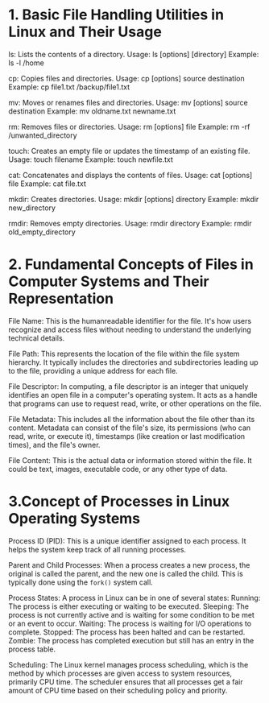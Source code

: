 # 1. Basic File Handling Utilities in Linux and Their Usage

ls: Lists the contents of a directory.
Usage: ls [options] [directory]
Example: ls -l /home

cp: Copies files and directories.
Usage: cp [options] source destination
Example: cp file1.txt /backup/file1.txt

mv: Moves or renames files and directories.
Usage: mv [options] source destination
Example: mv oldname.txt newname.txt

rm: Removes files or directories.
Usage: rm [options] file
Example: rm -rf /unwanted_directory

touch: Creates an empty file or updates the timestamp of an existing file.
Usage: touch filename
Example: touch newfile.txt

cat: Concatenates and displays the contents of files.
Usage: cat [options] file
Example: cat file.txt

mkdir: Creates directories.
Usage: mkdir [options] directory
Example: mkdir new_directory

rmdir: Removes empty directories.
Usage: rmdir directory
Example: rmdir old_empty_directory


# 2. Fundamental Concepts of Files in Computer Systems and Their Representation

 File Name: This is the humanreadable identifier for the file. It's how users recognize and access files without needing to understand the underlying technical details.

 File Path: This represents the location of the file within the file system hierarchy. It typically includes the directories and subdirectories leading up to the file, providing a unique address for each file.

 File Descriptor: In computing, a file descriptor is an integer that uniquely identifies an open file in a computer's operating system. It acts as a handle that programs can use to request read, write, or other operations on the file.

 File Metadata: This includes all the information about the file other than its content. Metadata can consist of the file's size, its permissions (who can read, write, or execute it), timestamps (like creation or last modification times), and the file's owner.

 File Content: This is the actual data or information stored within the file. It could be text, images, executable code, or any other type of data.


# 3.Concept of Processes in Linux Operating Systems

 Process ID (PID): This is a unique identifier assigned to each process. It helps the system keep track of all running processes.

 Parent and Child Processes: When a process creates a new process, the original is called the parent, and the new one is called the child. This is typically done using the `fork()` system call.

 Process States: A process in Linux can be in one of several states:
   Running: The process is either executing or waiting to be executed.
   Sleeping: The process is not currently active and is waiting for some condition to be met or an event to occur.
   Waiting: The process is waiting for I/O operations to complete.
   Stopped: The process has been halted and can be restarted.
   Zombie: The process has completed execution but still has an entry in the process table.

 Scheduling: The Linux kernel manages process scheduling, which is the method by which processes are given access to system resources, primarily CPU time. The scheduler ensures that all processes get a fair amount of CPU time based on their scheduling policy and priority.


